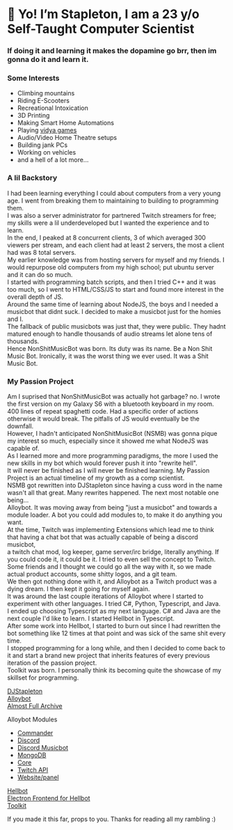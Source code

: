# 👋 Yo! I’m Stapleton, I am a 23 y/o Self-Taught Computer Scientist
### If doing it and learning it makes the dopamine go brr, then im gonna do it and learn it.

### Some Interests
- Climbing mountains
- Riding E-Scooters
- Recreational Intoxication
- 3D Printing
- Making Smart Home Automations
- Playing [vidya games](https://games.stapleton.pw)
- Audio/Video Home Theatre setups
- Building jank PCs
- Working on vehicles
- and a hell of a lot more...

### A lil Backstory
I had been learning everything I could about computers from a very young age. I went from breaking them to maintaining to building to programming them.  
I was also a server administrator for partnered Twitch streamers for free; my skills were a lil underdeveloped but I wanted the experience and to learn.  
In the end, I peaked at 8 concurrent clients, 3 of which averaged 300 viewers per stream, and each client had at least 2 servers, the most a client had was 8 total servers.  
My earlier knowledge was from hosting servers for myself and my friends. I would repurpose old computers from my high school; put ubuntu server and it can do so much.  
I started with programming batch scripts, and then I tried C++ and it was too much, so I went to HTML/CSS/JS to start and found more interest in the overall depth of JS.  
Around the same time of learning about NodeJS, the boys and I needed a musicbot that didnt suck. I decided to make a musicbot just for the homies and I.  
The fallback of public musicbots was just that, they were public. They hadnt matured enough to handle thousands of audio streams let alone tens of thousands.  
Hence NonShitMusicBot was born. Its duty was its name. Be a Non Shit Music Bot. Ironically, it was the worst thing we ever used. It was a Shit Music Bot.  

### My Passion Project
Am I suprised that NonShitMusicBot was actually hot garbage? no. I wrote the first version on my Galaxy S6 with a bluetooth keyboard in my room.  
400 lines of repeat spaghetti code. Had a specific order of actions otherwise it would break. The pitfalls of JS would eventually be the downfall.  
However, I hadn't anticipated NonShitMusicBot (NSMB) was gonna pique my interest so much, especially since it showed me what NodeJS was capable of.  
As I learned more and more programming paradigms, the more I used the new skills in my bot which would forever push it into "rewrite hell".  
It will never be finished as I will never be finished learning. My Passion Project is an actual timeline of my growth as a comp scientist.  
NSMB got rewritten into DJStapleton since having a cuss word in the name wasn't all that great. Many rewrites happened. The next most notable one being...  
Alloybot. It was moving away from being "just a musicbot" and towards a module loader. A bot you could add modules to, to make it do anything you want.  
At the time, Twitch was implementing Extensions which lead me to think that having a chat bot that was actually capable of being a discord musicbot,  
a twitch chat mod, log keeper, game server/irc bridge, literally anything. If you could code it, it could be it. I tried to even sell the concept to Twitch.  
Some friends and I thought we could go all the way with it, so we made actual product accounts, some shitty logos, and a git team.  
We then got nothing done with it, and Alloybot as a Twitch product was a dying dream. I then kept it going for myself again.  
It was around the last couple iterations of Alloybot where I started to experiment with other languages. I tried C#, Python, Typescript, and Java.  
I ended up choosing Typescript as my next language. C# and Java are the next couple I'd like to learn. I started Hellbot in Typescript.  
After some work into Hellbot, I started to burn out since I had rewritten the bot something like 12 times at that point and was sick of the same shit every time.  
I stopped programming for a long while, and then I decided to come back to it and start a brand new project that inherits features of every previous iteration of the passion project.  
Toolkit was born. I personally think its becoming quite the showcase of my skillset for programming.  


[DJStapleton](https://github.com/Stapleton/dj-stapleton)  
[Alloybot](https://github.com/Stapleton/Alloybot-V69)  
[Almost Full Archive](https://github.com/Stapleton/Bot-Archive)  

Alloybot Modules  
- [Commander](https://github.com/Stapleton/ADT-commander)
- [Discord](https://github.com/Stapleton/ADT-discord)
- [Discord Musicbot](https://github.com/Stapleton/ADT-discord-musicbot)
- [MongoDB](https://github.com/Stapleton/ADT-mongodb)
- [Core](https://github.com/Stapleton/ADT-alloybot-core)
- [Twitch API](https://github.com/Stapleton/ADT-twitch-api-library)
- [Website/panel](https://github.com/Stapleton/ADT-alloybot.io)

[Hellbot](https://github.com/Stapleton/Hellbot)  
[Electron Frontend for Hellbot](https://github.com/Stapleton/Hellbot-Electron)  
[Toolkit](https://github.com/Stapleton/Toolkit)  

If you made it this far, props to you. Thanks for reading all my rambling :)
<!---
Stapleton/Stapleton is a ✨ special ✨ repository because its `README.md` (this file) appears on your GitHub profile.
You can click the Preview link to take a look at your changes.
--->
